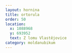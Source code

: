 ```yaml
---
layout: hornina
title: ortorula
order: 50
location:
  x: 1088968
  y: 693952
  text: Z lomu Vlastějovice
category: moldanubikum
---
```


